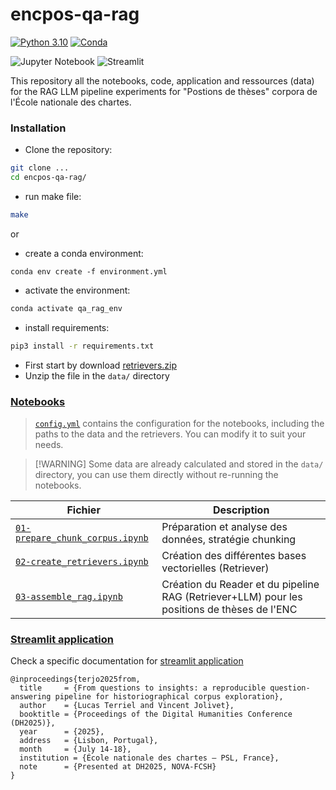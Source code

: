 # encpos-qa-rag

[![Python 3.10](https://img.shields.io/badge/python-3.10-blue.svg)](https://www.python.org/downloads/release/python-390/)
[![Conda](https://img.shields.io/badge/conda-available-green.svg)](https://docs.conda.io/en/latest/)

![Jupyter Notebook](https://img.shields.io/badge/jupyter-%23FA0F00.svg?style=for-the-badge&logo=jupyter&logoColor=white)
![Streamlit](https://img.shields.io/badge/Streamlit-%23FE4B4B.svg?style=for-the-badge&logo=streamlit&logoColor=white)


This repository all the notebooks, code, application and ressources (data) for the RAG LLM pipeline experiments
for "Postions de thèses" corpora de l'École nationale des chartes.

### Installation

- Clone the repository:
```bash
git clone ...
cd encpos-qa-rag/
```

- run make file: 
```bash
make
```

or

- create a conda environment:
```
conda env create -f environment.yml
```

- activate the environment:
```bash
conda activate qa_rag_env
```

- install requirements:
```bash
pip3 install -r requirements.txt
```

- First start by download [retrievers.zip]()
- Unzip the file in the `data/` directory


### [Notebooks](./notebooks) 

> [`config.yml`](./config.yml) contains the configuration for the notebooks, including the paths to the data and the retrievers. You can modify it to suit your needs.

> [!WARNING] Some data are already calculated and stored in the `data/` directory, you can use them directly without re-running the notebooks.

| Fichier                                                                    | Description                                                                                |
|----------------------------------------------------------------------------|--------------------------------------------------------------------------------------------|
| [`01-prepare_chunk_corpus.ipynb`](notebooks/01-prepare_chunk_corpus.ipynb) | Préparation et analyse des données, stratégie chunking                                     |
| [`02-create_retrievers.ipynb`](notebooks/02-create_retrievers.ipynb)       | Création des différentes bases vectorielles (Retriever)                                    |
| [`03-assemble_rag.ipynb`](notebooks/03-create_qa_rag.ipynb)                | Création du Reader et du pipeline RAG (Retriever+LLM) pour les positions de thèses de l'ENC |


### [Streamlit application](./app/)

Check a specific documentation for [streamlit application](app/README.md)

```
@inproceedings{terjo2025from,
  title     = {From questions to insights: a reproducible question-answering pipeline for historiographical corpus exploration},
  author    = {Lucas Terriel and Vincent Jolivet},
  booktitle = {Proceedings of the Digital Humanities Conference (DH2025)},
  year      = {2025},
  address   = {Lisbon, Portugal},
  month     = {July 14-18},
  institution = {École nationale des chartes – PSL, France},
  note      = {Presented at DH2025, NOVA-FCSH}
}
```